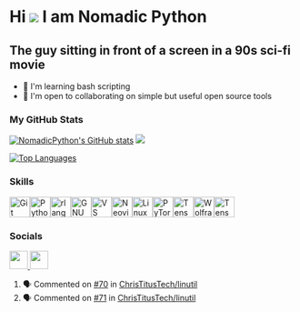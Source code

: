 Hi ![](https://user-images.githubusercontent.com/18350557/176309783-0785949b-9127-417c-8b55-ab5a4333674e.gif)  I am Nomadic Python
======================================================================================================================================

The guy sitting in front of a screen in a 90s sci-fi movie
---------------------------------------------------------

*   🧠  I'm learning bash scripting
*   🤝  I'm open to collaborating on simple but useful open source tools


### My GitHub Stats


  <a href="http://www.github.com/NomadicPython"><img src="https://github-readme-stats-rho-snowy-54.vercel.app/api?username=NomadicPython&show_icons=true&hide=&count_private=true&title_color=0891b2&text_color=ffffff&icon_color=0891b2&bg_color=1c1917&hide_border=true&show_icons=true" alt="NomadicPython's GitHub stats" /></a>
<a href="http://www.github.com/NomadicPython"><img src="https://github-readme-streak-stats.herokuapp.com/?user=NomadicPython&stroke=ffffff&background=1c1917&ring=0891b2&fire=0891b2&currStreakNum=ffffff&currStreakLabel=0891b2&sideNums=ffffff&sideLabels=ffffff&dates=ffffff&hide_border=true" /></a>

<a href="https://github.com/NomadicPython" align="left"><img src="https://github-readme-stats-rho-snowy-54.vercel.app/api/top-langs/?username=NomadicPython&langs_count=10&title_color=0891b2&text_color=ffffff&icon_color=0891b2&bg_color=1c1917&hide_border=true&locale=en&custom_title=Top%20%Languages" alt="Top Languages" /></a>

### Skills 
<p align="left">
<a href="https://git-scm.com/" target="_blank" rel="noreferrer"><img src="https://raw.githubusercontent.com/danielcranney/readme-generator/main/public/icons/skills/git-colored.svg" width="36" height="36" alt="Git" /></a><a href="https://www.python.org/" target="_blank" rel="noreferrer"><img src="https://raw.githubusercontent.com/danielcranney/readme-generator/main/public/icons/skills/python-colored.svg" width="36" height="36" alt="Python" /></a><a href="https://www.r-project.org/" target="_blank" rel="noreferrer"><img src="https://raw.githubusercontent.com/danielcranney/readme-generator/main/public/icons/skills/rlang-colored.svg" width="36" height="36" alt="rlang" /></a><a href="https://www.gnu.org/software/bash/" target="_blank" rel="noreferrer"><img src="https://raw.githubusercontent.com/danielcranney/readme-generator/main/public/icons/skills/gnubash.svg" width="36" height="36" alt="GNU Bash" /></a><a href="https://code.visualstudio.com/" target="_blank" rel="noreferrer"><img src="https://raw.githubusercontent.com/danielcranney/readme-generator/main/public/icons/skills/visualstudiocode.svg" width="36" height="36" alt="VS Code" /></a><a href="https://neovim.io/" target="_blank" rel="noreferrer"><img src="https://raw.githubusercontent.com/danielcranney/readme-generator/main/public/icons/skills/neovim.svg" width="36" height="36" alt="Neovim" /></a><a href="https://www.linux.org" target="_blank" rel="noreferrer"><img src="https://raw.githubusercontent.com/danielcranney/readme-generator/main/public/icons/skills/linux-colored.svg" width="36" height="36" alt="Linux" /></a><a href="https://pytorch.org/" target="_blank" rel="noreferrer"><img src="https://raw.githubusercontent.com/danielcranney/readme-generator/main/public/icons/skills/pytorch-colored.svg" width="36" height="36" alt="PyTorch" /></a><a href="https://www.tensorflow.org/" target="_blank" rel="noreferrer"><img src="https://raw.githubusercontent.com/danielcranney/readme-generator/main/public/icons/skills/tensorflow-colored.svg" width="36" height="36" alt="TensorFlow" /></a><a href="https://www.wolfram.com/mathematica/" target="_blank" rel="noreferrer"><img src="https://cdn.simpleicons.org/wolframmathematica" width="36" height="36" alt="Wolfram Mathematica" /></a><a href="https://nginx.org/" target="_blank" rel="noreferrer"><img src="https://cdn.simpleicons.org/nginx" width="36" height="36" alt="TensorFlow" /></a>
                    </p>
                    

### Socials
                  
<p align="left"> <a href="https://www.github.com/NomadicPython" target="_blank" rel="noreferrer"> <picture> <source media="(prefers-color-scheme: dark)" srcset="https://raw.githubusercontent.com/danielcranney/readme-generator/main/public/icons/socials/github-dark.svg" /> <source media="(prefers-color-scheme: light)" srcset="https://raw.githubusercontent.com/danielcranney/readme-generator/main/public/icons/socials/github.svg" /> <img src="https://raw.githubusercontent.com/danielcranney/readme-generator/main/public/icons/socials/github.svg" width="32" height="32" /> </picture> </a> <a href="https://www.stackoverflow.com/users/26574219/nomadicpython" target="_blank" rel="noreferrer"> <picture> <source media="(prefers-color-scheme: dark)" srcset="https://raw.githubusercontent.com/danielcranney/readme-generator/main/public/icons/socials/stackoverflow-dark.svg" /> <source media="(prefers-color-scheme: light)" srcset="https://raw.githubusercontent.com/danielcranney/readme-generator/main/public/icons/socials/stackoverflow.svg" /> <img src="https://raw.githubusercontent.com/danielcranney/readme-generator/main/public/icons/socials/stackoverflow.svg" width="32" height="32" /> </picture> </a></p>

<!--START_SECTION:activity-->
1. 🗣 Commented on [#70](https://github.com/ChrisTitusTech/linutil/issues/70#issuecomment-2302523399) in [ChrisTitusTech/linutil](https://github.com/ChrisTitusTech/linutil)
2. 🗣 Commented on [#71](https://github.com/ChrisTitusTech/linutil/issues/71#issuecomment-2301877264) in [ChrisTitusTech/linutil](https://github.com/ChrisTitusTech/linutil)
<!--END_SECTION:activity-->
